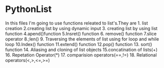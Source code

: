 # PythonList
In this files I'm going to use functions releated to list's.They are 1. list creation 2.creating list by using dynamic input 3. creating list by using list function 4.apend()function 5.Insret() function 6. remove() function 7.slice operator 8.;len() 9. Traversing the elements of list using for loop and while loop 10.Index() function 11.extend() function 12.pop() function 13. sort() function 14. Aliasing and cloning of list objects 15.concatination of lists(+) 16. Repetation Operator(*)
17. comparision operators(==,!=) 18. Relational operators(<,>,<=,>=)
